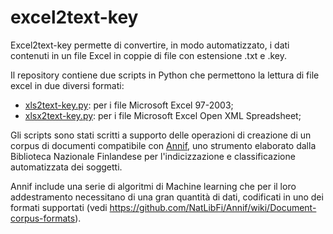 # excel2text-key
Excel2text-key permette di convertire, in modo automatizzato, i dati contenuti in un file Excel in coppie di file con estensione .txt e .key. 

Il repository contiene due scripts in Python che permettono la lettura di file excel in due diversi formati:
* [xls2text-key.py](https://github.com/logo94/excel2text-key/blob/main/xls2text-key.py): per i file Microsoft Excel 97-2003;
* [xlsx2text-key.py](https://github.com/logo94/excel2text-key/blob/main/xlsx2text-key.py): per i file Microsoft Excel Open XML Spreadsheet;

Gli scripts sono stati scritti a supporto delle operazioni di creazione di un corpus di documenti compatibile con [Annif](https://github.com/NatLibFi/annif "Annif"), uno strumento elaborato dalla Biblioteca Nazionale Finlandese per l'indicizzazione e classificazione automatizzata dei soggetti. 

Annif include una serie di algoritmi di Machine learning che per il loro addestramento necessitano di una gran quantità di dati, codificati in uno dei formati supportati (vedi <https://github.com/NatLibFi/Annif/wiki/Document-corpus-formats>).

